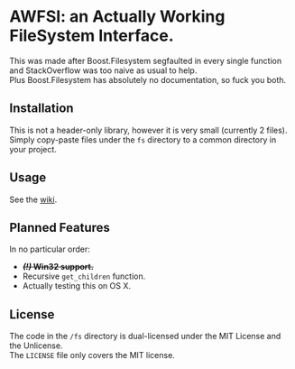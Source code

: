 # AWFSI: an Actually Working FileSystem Interface.
This was made after Boost.Filesystem segfaulted in every single function and StackOverflow was too naive as usual to help.  
Plus Boost.Filesystem has absolutely no documentation, so fuck you both.

## Installation
This is not a header-only library, however it is very small (currently 2 files).  
Simply copy-paste files under the `fs` directory to a common directory in your project.

## Usage
See the [wiki](https://github.com/initium-apps/awfsi/wiki/Usage).

## Planned Features
In no particular order:

 * ~~**_(!)_ Win32 support.**~~
 * Recursive `get_children` function.
 * Actually testing this on OS X.

## License
The code in the `/fs` directory is dual-licensed under the MIT License and the Unlicense.  
The `LICENSE` file only covers the MIT license.
